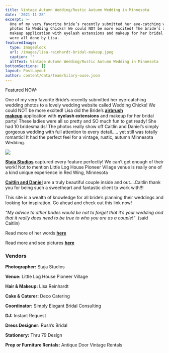 ```yaml
---
title: Vintage Autumn Wedding/Rustic Autumn Wedding in Minnesota
date: '2021-11-28'
excerpt: >-
  One of my very favorite bride’s recently submitted her eye-catching wedding
  photos to Wedding Chicks! We could NOT be more excited! The bride’s airbrush
  makeup application with eyelash extensions and makeup for her bridal party
  were all done by Lisa.
featuredImage:
  type: ImageBlock
  url: /images/lisa-reinhardt-bridal-makeup.jpeg
  caption: ''
  altText: Vintage Autumn Wedding/Rustic Autumn Wedding in Minnesota
bottomSections: []
layout: PostLayout
author: content/data/team/hilary-ouse.json
---
```

Featured NOW:

One of my very favorite Bride’s recently submitted her eye-catching wedding photos to a lovely wedding website called Wedding Chicks! We could NOT be more excited! Lisa did the Bride’s [**airbrush makeup**](/bridal-makeup-and-hair-styling) application with **eyelash extensions** and makeup for her bridal party! These ladies were all so pretty and SO much fun to get ready! She had 10 bridesmaids! The photos really show off Caitlin and Daniel’s simply gorgeous wedding with full attention to every detail….. yet still was totally romantic! It had the perfect feel for a vintage, rustic, autumn Minnesota Wedding.

![](/images/lisa-reinhardt-wedding-makeup.jpeg)

[**Staja Studios**](http://www.stajastudios.com/) captured every feature perfectly! We can’t get enough of their work! Not to mention Little Log House Pioneer Village venue is really one of a kind unique experience in Red Wing, Minnesota

[**Caitlin and Daniel**](http://www.weddingchicks.com/2013/04/23/rustic-autumn-wedding/) are a truly beautiful couple inside and out….Caitlin thank you for being such a sweetheart and fantastic client to work with!!!

This site is a wealth of knowledge for all bride’s planning their weddings and looking for inspiration. Go ahead and check out this link now!

*“My advice to other brides would be not to forget that it’s your wedding and that it really does need to be true to who you are as a couple!”*  (said Caitlin)

Read more of her words [**here**](http://www.weddingchicks.com/2013/04/23/rustic-autumn-wedding/)

Read more and see pictures [**here**](http://www.weddingchicks.com/2013/04/23/rustic-autumn-wedding/)

### Vendors

**Photographer:** Staja Studios

**Venue:** Little Log House Pioneer Village

**Hair & Makeup:** Lisa Reinhardt

**Cake & Caterer:** Deco Catering

**Coordinator:** Simply Elegant Bridal Consulting

**DJ:** Instant Request

**Dress Designer:** Rush’s Bridal

**Stationery:** Thru 79 Design

**Prop or Furniture Rentals:** Antique Door Vintage Rentals
